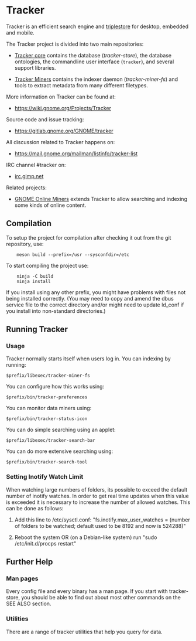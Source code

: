 # Tracker

Tracker is an efficient search engine and
[triplestore](https://en.wikipedia.org/wiki/Triplestore) for desktop, embedded
and mobile.

The Tracker project is divided into two main repositories:

  * [Tracker core](https://gitlab.gnome.org/GNOME/tracker) contains the database
    (*tracker-store*), the database ontologies, the commandline user
    interface (`tracker`), and several support libraries.

  * [Tracker Miners](https://gitlab.gnome.org/GNOME/tracker-miners) contains
    the indexer daemon (*tracker-miner-fs*) and tools to extract metadata
    from many different filetypes.

More information on Tracker can be found at:

  * <https://wiki.gnome.org/Projects/Tracker>

Source code and issue tracking:

  * <https://gitlab.gnome.org/GNOME/tracker>

All discussion related to Tracker happens on:

  * <https://mail.gnome.org/mailman/listinfo/tracker-list>

IRC channel #tracker on:

  * [irc.gimp.net](irc://irc.gimp.net)

Related projects:

  * [GNOME Online Miners](https://gitlab.gnome.org/GNOME/gnome-online-miners/)
    extends Tracker to allow searching and indexing some kinds of online
    content.

## Compilation

To setup the project for compilation after checking it out from
the git repository, use:

        meson build --prefix=/usr --sysconfdir=/etc

To start compiling the project use:

        ninja -C build
        ninja install

If you install using any other prefix, you might have problems
with files not being installed correctly. (You may need to copy
and amend the dbus service file to the correct directory and/or
might need to update ld_conf if you install into non-standard
directories.)

## Running Tracker

### Usage

Tracker normally starts itself when users log in. You can indexing by running:

    $prefix/libexec/tracker-miner-fs

You can configure how this works using:

    $prefix/bin/tracker-preferences

You can monitor data miners using:

    $prefix/bin/tracker-status-icon

You can do simple searching using an applet:

    $prefix/libexec/tracker-search-bar

You can do more extensive searching using:

    $prefix/bin/tracker-search-tool

### Setting Inotify Watch Limit

When watching large numbers of folders, its possible to exceed
the default number of inotify watches. In order to get real time
updates when this value is exceeded it is necessary to increase
the number of allowed watches. This can be done as follows:

  1. Add this line to /etc/sysctl.conf:
     "fs.inotify.max_user_watches = (number of folders to be
      watched; default used to be 8192 and now is 524288)"

  2. Reboot the system OR (on a Debian-like system) run
     "sudo /etc/init.d/procps restart"

## Further Help

### Man pages

Every config file and every binary has a man page. If you start with
tracker-store, you should be able to find out about most other
commands on the SEE ALSO section.

### Utilities

There are a range of tracker utilities that help you query for data.

